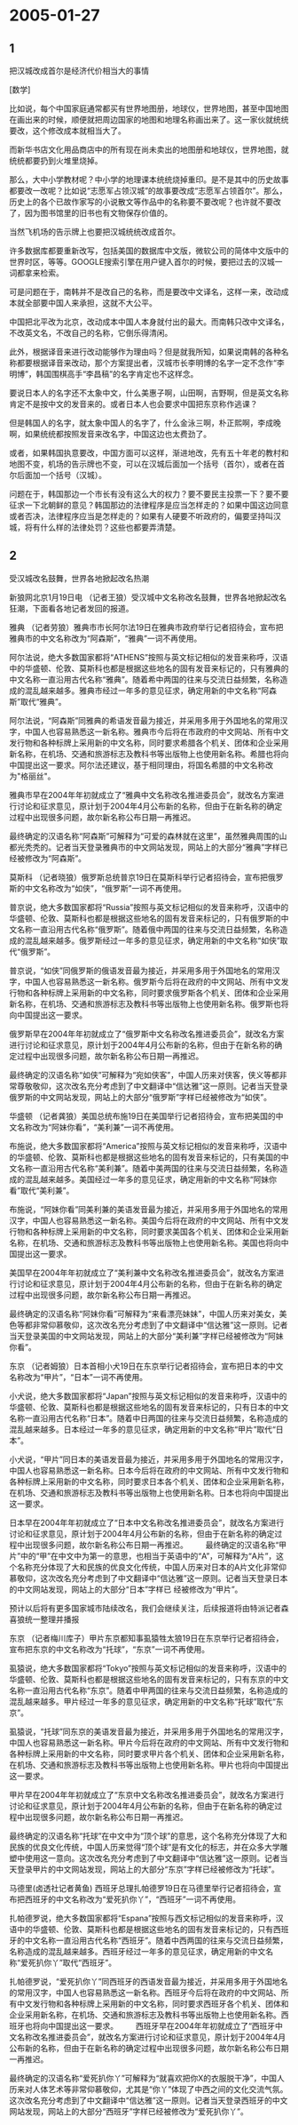 # 2005-01-27

## 1

把汉城改成首尔是经济代价相当大的事情 

[数学]

比如说，每个中国家庭通常都买有世界地图册，地球仪，世界地图，甚至中国地图在画出来的时候，顺便就把周边国家的地图和地理名称画出来了。这一家伙就统统要改，这个修改成本就相当大了。 

而新华书店文化用品商店中的所有现在尚未卖出的地图册和地球仪，世界地图，就统统都要扔到火堆里烧掉。 

那么，大中小学教材呢？中小学的地理课本统统烧掉重印。是不是其中的历史故事都要改一改呢？比如说“志愿军占领汉城”的故事要改成“志愿军占领首尔”。那么，历史上的各个已故作家写的小说散文等作品中的名称要不要改呢？也许就不要改了，因为图书馆里的旧书也有文物保存价值的。 

当然飞机场的告示牌上也要把汉城统统改成首尔。 

许多数据库都要重新改写，包括美国的数据库中文版，微软公司的简体中文版中的世界时区，等等。GOOGLE搜索引擎在用户键入首尔的时候，要把过去的汉城一词都拿来检索。 

可是问题在于，南韩并不是改自己的名称，而是要改中文译名，这样一来，改动成本就全部要中国人来承担，这就不大公平。 

中国把北平改为北京，改动成本中国人本身就付出的最大。而南韩只改中文译名，不改英文名，不改自己的名称，它倒乐得清闲。 

此外，根据译音来进行改动能够作为理由吗？但是就我所知，如果说南韩的各种名称都要根据译音来改动，那个方案提出者，汉城市长李明博的名字一定不念作“李明博”，韩国围棋高手“李昌稿”的名字肯定也不这样念。 

要说日本人的名字还不太象中文，什么美惠子啊，山田啊，吉野啊，但是英文名称肯定不是按中文的发音来的。或者日本人也会要求中国把东京称作逃课？ 

但是韩国人的名字，就太象中国人的名字了，什么金泳三啊，朴正熙啊，李成晚啊，如果统统都按照发音来改名字，中国这边也太费劲了。 

或者，如果韩国执意要改，中国方面可以这样，渐进地改，先有五十年老的教村和地图不变，机场的告示牌也不变，可以在汉城后面加一个括号（首尔），或者在首尔后面加一个括号（汉城）。 

问题在于，韩国那边一个市长有没有这么大的权力？要不要民主投票一下？要不要征求一下北朝鲜的意见？韩国那边的法律程序是应当怎样走的？如果中国这边同意或者否决，法律程序应当是怎样走的？如果有人硬要不听政府的，偏要坚持叫汉城，将有什么样的法律处罚？这些也都要弄清楚。

## 2

受汉城改名鼓舞，世界各地掀起改名热潮 

新狼网北京1月19日电 （记者王狼）受汉城中文名称改名鼓舞，世界各地掀起改名狂潮，下面看各地记者发回的报道。 

雅典 （记者劳狼）雅典市市长阿尔法19日在雅典市政府举行记者招待会，宣布把雅典市的中文名称改为“阿森斯”，“雅典”一词不再使用。 

阿尔法说，绝大多数国家都将“ATHENS”按照与英文标记相似的发音来称呼，汉语中的华盛顿、伦敦、莫斯科也都是根据这些地名的固有发音来标记的，只有雅典的中文名称一直沿用古代名称“雅典”。随着希中两国的往来与交流日益频繁，名称造成的混乱越来越多。雅典市经过一年多的意见征求，确定用新的中文名称“阿森斯”取代“雅典”。 

阿尔法说，“阿森斯”同雅典的希语发音最为接近，并采用多用于外国地名的常用汉字，中国人也容易熟悉这一新名称。雅典市今后将在市政府的中文网站、所有中文发行物和各种标牌上采用新的中文名称，同时要求希腊各个机关、团体和企业采用新名称，在机场、交通和旅游标志及教科书等出版物上也使用新名称。希腊也将向中国提出这一要求。阿尔法还建议，基于相同理由，将国名希腊的中文名称改为"格丽丝"。 

雅典市早在2004年年初就成立了“雅典中文名称改名推进委员会”，就改名方案进行讨论和征求意见，原计划于2004年4月公布新的名称，但由于在新名称的确定过程中出现很多问题，故尔新名称公布日期一再推迟。 

最终确定的汉语名称“阿森斯”可解释为“可爱的森林就在这里”，虽然雅典周围的山都光秃秃的。记者当天登录雅典市的中文网站发现，网站上的大部分“雅典”字样已经被修改为“阿森斯”。 

莫斯科 （记者晓狼）俄罗斯总统普京19日在莫斯科举行记者招待会，宣布把俄罗斯的中文名称改为“如侠”，“俄罗斯”一词不再使用。 

普京说，绝大多数国家都将“Russia”按照与英文标记相似的发音来称呼，汉语中的华盛顿、伦敦、莫斯科也都是根据这些地名的固有发音来标记的，只有俄罗斯的中文名称一直沿用古代名称“俄罗斯”。随着俄中两国的往来与交流日益频繁，名称造成的混乱越来越多。俄罗斯经过一年多的意见征求，确定用新的中文名称“如侠”取代“俄罗斯”。 

普京说，“如侠”同俄罗斯的俄语发音最为接近，并采用多用于外国地名的常用汉字，中国人也容易熟悉这一新名称。俄罗斯今后将在政府的中文网站、所有中文发行物和各种标牌上采用新的中文名称，同时要求俄罗斯各个机关、团体和企业采用新名称，在机场、交通和旅游标志及教科书等出版物上也使用新名称。俄罗斯也将向中国提出这一要求。 

俄罗斯早在2004年年初就成立了“俄罗斯中文名称改名推进委员会”，就改名方案进行讨论和征求意见，原计划于2004年4月公布新的名称，但由于在新名称的确定过程中出现很多问题，故尔新名称公布日期一再推迟。 

最终确定的汉语名称“如侠”可解释为“宛如侠客”，中国人历来对侠客，侠义等都非常尊敬敬仰，这次改名充分考虑到了中文翻译中“信达雅”这一原则。记者当天登录俄罗斯的中文网站发现，网站上的大部分“俄罗斯”字样已经被修改为“如侠”。 

华盛顿 （记者龚狼）美国总统布施19日在美国举行记者招待会，宣布把美国的中文名称改为“阿妹你看”，“美利兼”一词不再使用。 

布施说，绝大多数国家都将“America”按照与英文标记相似的发音来称呼，汉语中的华盛顿、伦敦、莫斯科也都是根据这些地名的固有发音来标记的，只有美国的中文名称一直沿用古代名称“美利兼”。随着中美两国的往来与交流日益频繁，名称造成的混乱越来越多。美国经过一年多的意见征求，确定用新的中文名称“阿妹你看”取代“美利兼”。 

布施说，“阿妹你看”同美利兼的美语发音最为接近，并采用多用于外国地名的常用汉字，中国人也容易熟悉这一新名称。美国今后将在政府的中文网站、所有中文发行物和各种标牌上采用新的中文名称，同时要求美国各个机关、团体和企业采用新名称，在机场、交通和旅游标志及教科书等出版物上也使用新名称。美国也将向中国提出这一要求。 

美国早在2004年年初就成立了“美利兼中文名称改名推进委员会”，就改名方案进行讨论和征求意见，原计划于2004年4月公布新的名称，但由于在新名称的确定过程中出现很多问题，故尔新名称公布日期一再推迟。 

最终确定的汉语名称“阿妹你看”可解释为“来看漂亮妹妹”，中国人历来对美女，美色等都非常仰慕敬仰，这次改名充分考虑到了中文翻译中“信达雅”这一原则。记者当天登录美国的中文网站发现，网站上的大部分“美利兼”字样已经被修改为“阿妹你看”。 

东京 （记者姆狼）日本首相小犬19日在东京举行记者招待会，宣布把日本的中文名称改为“甲片”，“日本”一词不再使用。 

小犬说，绝大多数国家都将“Japan”按照与英文标记相似的发音来称呼，汉语中的华盛顿、伦敦、莫斯科也都是根据这些地名的固有发音来标记的，只有日本的中文名称一直沿用古代名称“日本”。随着中日两国的往来与交流日益频繁，名称造成的混乱越来越多。日本经过一年多的意见征求，确定用新的中文名称“甲片”取代“日本”。 

小犬说，“甲片”同日本的美语发音最为接近，并采用多用于外国地名的常用汉字，中国人也容易熟悉这一新名称。日本今后将在政府的中文网站、所有中文发行物和各种标牌上采用新的中文名称，同时要求日本各个机关、团体和企业采用新名称，在机场、交通和旅游标志及教科书等出版物上也使用新名称。日本也将向中国提出这一要求。 

日本早在2004年年初就成立了“日本中文名称改名推进委员会”，就改名方案进行讨论和征求意见，原计划于2004年4月公布新的名称，但由于在新名称的确定过程中出现很多问题，故尔新名称公布日期一再推迟。  　　最终确定的汉语名称“甲片”中的“甲”在中文中为第一的意思，也相当于英语中的“A”，可解释为“A片”，这个名称充分体现了大和民族的优良文化传统，中国人历来对日本的A片文化非常仰慕敬仰，这次改名充分考虑到了中文翻译中“信达雅”这一原则。记者当天登录日本的中文网站发现，网站上的大部分“日本”字样已 经被修改为“甲片”。 

预计以后将有更多国家城市陆续改名，我们会继续关注，后续报道将由特派记者森喜狼统一整理并播报 

东京 （记者梅川库子）甲片东京都知事虱猿牲太狼19日在东京举行记者招待会，宣布把东京的中文名称改为“托球”，“东京”一词不再使用。 

虱猿说，绝大多数国家都将“Tokyo”按照与英文标记相似的发音来称呼，汉语中的华盛顿、伦敦、莫斯科也都是根据这些地名的固有发音来标记的，只有东京的中文名称一直沿用古代名称“东京”。随着中甲两国的往来与交流日益频繁，名称造成的混乱越来越多。甲片经过一年多的意见征求，确定用新的中文名称“托球”取代“东京”。 

虱猿说，“托球”同东京的美语发音最为接近，并采用多用于外国地名的常用汉字，中国人也容易熟悉这一新名称。甲片今后将在政府的中文网站、所有中文发行物和各种标牌上采用新的中文名称，同时要求甲片各个机关、团体和企业采用新名称，在机场、交通和旅游标志及教科书等出版物上也使用新名称。甲片也将向中国提出这一要求。 

甲片早在2004年年初就成立了“东京中文名称改名推进委员会”，就改名方案进行讨论和征求意见，原计划于2004年4月公布新的名称，但由于在新名称的确定过程中出现很多问题，故尔新名称公布日期一再推迟。 

最终确定的汉语名称“托球”在中文中为“顶个球”的意思，这个名称充分体现了大和民族的优良文化传统，中国人历来觉得“顶个球”是有文化的标志，并在众多大学雕塑中使用这一意向。这次改名充分考虑到了中文翻译中“信达雅”这一原则。记者当天登录甲片的中文网站发现，网站上的大部分“东京”字样已经被修改为“托球”。 

马德里(卤透社记者黄鱼) 西班牙总理扎帕德罗19日在马德里举行记者招待会，宣布把西班牙的中文名称改为“爱死扒你丫”，“西班牙”一词不再使用。 

扎帕德罗说，绝大多数国家都将“Espana”按照与西文标记相似的发音来称呼，汉语中的华盛顿、伦敦、莫斯科也都是根据这些地名的固有发音来标记的，只有西班牙的中文名称一直沿用古代名称“西班牙”。随着中西两国的往来与交流日益频繁，名称造成的混乱越来越多。西班牙经过一年多的意见征求，确定用新的中文名称“爱死扒你丫”取代“西班牙”。 

扎帕德罗说，“爱死扒你丫”同西班牙的西语发音最为接近，并采用多用于外国地名的常用汉字，中国人也容易熟悉这一新名称。西班牙今后将在政府的中文网站、所有中文发行物和各种标牌上采用新的中文名称，同时要求西班牙各个机关、团体和企业采用新名称，在机场、交通和旅游标志及教科书等出版物上也使用新名称。西班牙也将向中国提出这一要求。  　　西班牙早在2004年年初就成立了“西班牙中文名称改名推进委员会”，就改名方案进行讨论和征求意见，原计划于2004年4月公布新的名称，但由于在新名称的确定过程中出现很多问题，故尔新名称公布日期一再推迟。 

最终确定的汉语名称“爱死扒你丫”可解释为“就喜欢把你X的衣服脱干净”，中国人历来对人体艺术等非常仰慕敬仰，尤其是“你丫”体现了中西之间的文化交流气氛。这次改名充分考虑到了中文翻译中“信达雅”这一原则。记者当天登录西班牙的中文网站发现，网站上的大部分“西班牙”字样已经被修改为“爱死扒你丫”。

